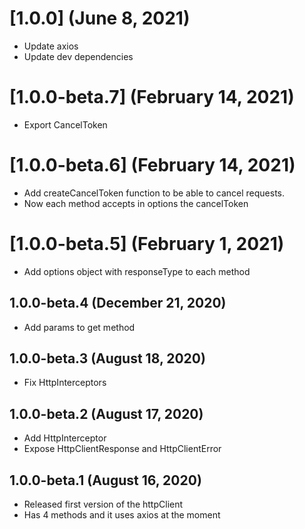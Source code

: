 # [1.0.0] (June 8, 2021)
- Update axios
- Update dev dependencies

# [1.0.0-beta.7] (February 14, 2021)
- Export CancelToken

# [1.0.0-beta.6] (February 14, 2021)
- Add createCancelToken function to be able to cancel requests.
- Now each method accepts in options the cancelToken

# [1.0.0-beta.5] (February 1, 2021)
- Add options object with responseType to each method

## 1.0.0-beta.4 (December 21, 2020)
- Add params to get method

## 1.0.0-beta.3 (August 18, 2020)
- Fix HttpInterceptors

## 1.0.0-beta.2 (August 17, 2020)
- Add HttpInterceptor
- Expose HttpClientResponse and HttpClientError

## 1.0.0-beta.1 (August 16, 2020) 

- Released first version of the httpClient
- Has 4 methods and it uses axios at the moment